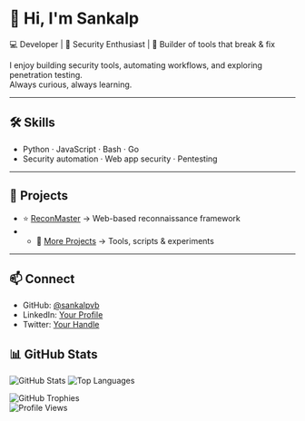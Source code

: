 # 👋 Hi, I'm Sankalp  

💻 Developer | 🔐 Security Enthusiast | 🚀 Builder of tools that break & fix  

I enjoy building security tools, automating workflows, and exploring penetration testing.  
Always curious, always learning.  

---

## 🛠️ Skills  
- Python · JavaScript · Bash · Go  
- Security automation · Web app security · Pentesting  

---

## 🚀 Projects  
- ⭐ [ReconMaster](https://github.com/sankalpvb/ReconMaster) → Web-based reconnaissance framework
- - 📂 [More Projects](https://github.com/sankalpvb?tab=repositories) → Tools, scripts & experiments  

---
## 📫 Connect  
- GitHub: [@sankalpvb](https://github.com/sankalpvb)  
- LinkedIn: [Your Profile](https://www.linkedin.com/in/your-profile/)  
- Twitter: [Your Handle](https://twitter.com/your-handle)  

## 📊 GitHub Stats  

![GitHub Stats](https://github-readme-stats.vercel.app/api?username=sankalpvb&show_icons=true&theme=radical)  ![Top Languages](https://github-readme-stats.vercel.app/api/top-langs/?username=sankalpvb&layout=compact&theme=radical)  

![GitHub Trophies](https://github-profile-trophy.vercel.app/?username=sankalpvb&theme=radical&margin-w=10&margin-h=10)  
![Profile Views](https://komarev.com/ghpvc/?username=sankalpvb&color=blueviolet&style=flat-square)  
